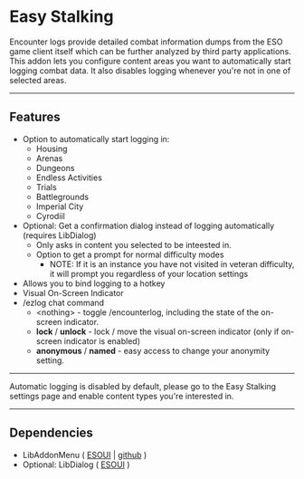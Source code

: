 
# Easy Stalking

Encounter logs provide detailed combat information dumps from the ESO game client itself which can be further analyzed by third party applications.
This addon lets you configure content areas you want to automatically start logging combat data. It also disables logging whenever you're not in one of selected areas.

--------

## Features

* Option to automatically start logging in:
    * Housing
    * Arenas
    * Dungeons
    * Endless Activities
    * Trials
    * Battlegrounds
    * Imperial City
    * Cyrodiil
* Optional: Get a confirmation dialog instead of logging automatically (requires LibDialog)<br>
    - Only asks in content you selected to be inteested in.<br>
    - Option to get a prompt for normal difficulty modes<br>
      - NOTE: If it is an instance you have not visited in veteran difficulty, it will prompt you regardless of your location settings
* Allows you to bind logging to a hotkey
* Visual On-Screen Indicator
* /ezlog chat command<br>
    - \<nothing\> - toggle /encounterlog, including the state of the on-screen indicator.
    - **lock** / **unlock** - lock / move the visual on-screen indicator (only if on-screen indicator is enabled)
    - **anonymous** / **named** - easy access to change your anonymity setting.

--------------

Automatic logging is disabled by default, please go to the Easy Stalking settings page and enable content types you're interested in.

-------

## Dependencies
* LibAddonMenu ( [ESOUI](https://www.esoui.com/downloads/info7-LibAddonMenu.html) | [github](https://github.com/sirinsidiator/ESO-LibAddonMenu) )
* Optional: LibDialog ( [ESOUI](https://www.esoui.com/downloads/info1931-LibDialog-Customconfirmationdialogwith2buttons.html) )